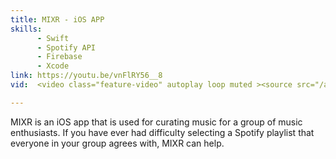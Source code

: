 ```yaml
---
title: MIXR - iOS APP
skills:
      - Swift
      - Spotify API
      - Firebase
      - Xcode
link: https://youtu.be/vnFlRY56__8
vid:  <video class="feature-video" autoplay loop muted ><source src="/assets/images/mixr.mp4" type="video/mp4"></video>

---
```


MIXR is an iOS app that is used for curating music for a group of music enthusiasts. If you have ever had difficulty selecting a Spotify playlist that everyone in your group agrees with, MIXR can help. 